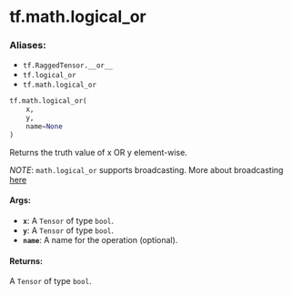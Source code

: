 <div itemscope itemtype="http://developers.google.com/ReferenceObject">
<meta itemprop="name" content="tf.math.logical_or" />
<meta itemprop="path" content="Stable" />
</div>

# tf.math.logical_or

### Aliases:

* `tf.RaggedTensor.__or__`
* `tf.logical_or`
* `tf.math.logical_or`

``` python
tf.math.logical_or(
    x,
    y,
    name=None
)
```

Returns the truth value of x OR y element-wise.

*NOTE*: `math.logical_or` supports broadcasting. More about broadcasting
[here](http://docs.scipy.org/doc/numpy/user/basics.broadcasting.html)

#### Args:

* <b>`x`</b>: A `Tensor` of type `bool`.
* <b>`y`</b>: A `Tensor` of type `bool`.
* <b>`name`</b>: A name for the operation (optional).


#### Returns:

A `Tensor` of type `bool`.